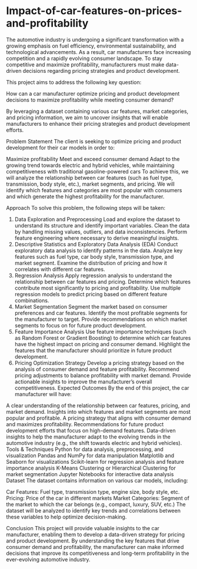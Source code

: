 # Impact-of-car-features-on-prices-and-profitability
The automotive industry is undergoing a significant transformation with a growing emphasis on fuel efficiency, environmental sustainability, and technological advancements. As a result, car manufacturers face increasing competition and a rapidly evolving consumer landscape. To stay competitive and maximize profitability, manufacturers must make data-driven decisions regarding pricing strategies and product development.

This project aims to address the following key question:

How can a car manufacturer optimize pricing and product development decisions to maximize profitability while meeting consumer demand?

By leveraging a dataset containing various car features, market categories, and pricing information, we aim to uncover insights that will enable manufacturers to enhance their pricing strategies and product development efforts.

Problem Statement
The client is seeking to optimize pricing and product development for their car models in order to:

Maximize profitability
Meet and exceed consumer demand
Adapt to the growing trend towards electric and hybrid vehicles, while maintaining competitiveness with traditional gasoline-powered cars
To achieve this, we will analyze the relationship between car features (such as fuel type, transmission, body style, etc.), market segments, and pricing. We will identify which features and categories are most popular with consumers and which generate the highest profitability for the manufacturer.

Approach
To solve this problem, the following steps will be taken:

1. Data Exploration and Preprocessing
Load and explore the dataset to understand its structure and identify important variables.
Clean the data by handling missing values, outliers, and data inconsistencies.
Perform feature engineering where necessary to derive meaningful insights.
2. Descriptive Statistics and Exploratory Data Analysis (EDA)
Conduct exploratory data analysis to identify patterns in the data.
Analyze key features such as fuel type, car body style, transmission type, and market segment.
Examine the distribution of pricing and how it correlates with different car features.
3. Regression Analysis
Apply regression analysis to understand the relationship between car features and pricing.
Determine which features contribute most significantly to pricing and profitability.
Use multiple regression models to predict pricing based on different feature combinations.
4. Market Segmentation
Segment the market based on consumer preferences and car features.
Identify the most profitable segments for the manufacturer to target.
Provide recommendations on which market segments to focus on for future product development.
5. Feature Importance Analysis
Use feature importance techniques (such as Random Forest or Gradient Boosting) to determine which car features have the highest impact on pricing and consumer demand.
Highlight the features that the manufacturer should prioritize in future product development.
6. Pricing Optimization Strategy
Develop a pricing strategy based on the analysis of consumer demand and feature profitability.
Recommend pricing adjustments to balance profitability with market demand.
Provide actionable insights to improve the manufacturer’s overall competitiveness.
Expected Outcomes
By the end of this project, the car manufacturer will have:

A clear understanding of the relationship between car features, pricing, and market demand.
Insights into which features and market segments are most popular and profitable.
A pricing strategy that aligns with consumer demand and maximizes profitability.
Recommendations for future product development efforts that focus on high-demand features.
Data-driven insights to help the manufacturer adapt to the evolving trends in the automotive industry (e.g., the shift towards electric and hybrid vehicles).
Tools & Techniques
Python for data analysis, preprocessing, and visualization
Pandas and NumPy for data manipulation
Matplotlib and Seaborn for visualizations
Scikit-learn for regression analysis and feature importance analysis
K-Means Clustering or Hierarchical Clustering for market segmentation
Jupyter Notebooks for interactive data analysis
Dataset
The dataset contains information on various car models, including:

Car Features: Fuel type, transmission type, engine size, body style, etc.
Pricing: Price of the car in different markets
Market Categories: Segment of the market to which the car belongs (e.g., compact, luxury, SUV, etc.)
The dataset will be analyzed to identify key trends and correlations between these variables to help optimize decision-making.

Conclusion
This project will provide valuable insights to the car manufacturer, enabling them to develop a data-driven strategy for pricing and product development. By understanding the key features that drive consumer demand and profitability, the manufacturer can make informed decisions that improve its competitiveness and long-term profitability in the ever-evolving automotive industry.
